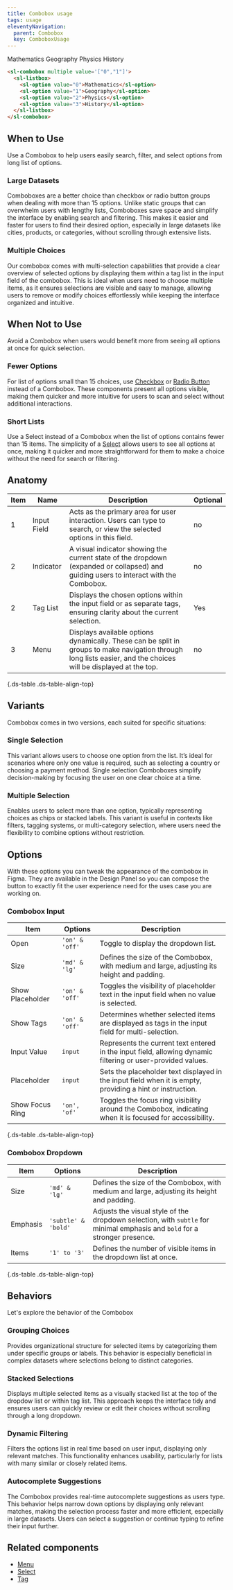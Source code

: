 ```yaml
---
title: Combobox usage
tags: usage
eleventyNavigation:
  parent: Combobox
  key: ComboboxUsage
---
```


<section class="no-heading">

<div class="ds-example">

<sl-combobox multiple value='["0","1"]'>
  <sl-listbox>
    <sl-option value="0">Mathematics</sl-option>
    <sl-option value="1">Geography</sl-option>
    <sl-option value="2">Physics</sl-option>
    <sl-option value="3">History</sl-option>
  </sl-listbox>
</sl-combobox>

</div>

<div class="ds-code">

  ```html
  <sl-combobox multiple value='["0","1"]'>
    <sl-listbox>
      <sl-option value="0">Mathematics</sl-option>
      <sl-option value="1">Geography</sl-option>
      <sl-option value="2">Physics</sl-option>
      <sl-option value="3">History</sl-option>
    </sl-listbox>
  </sl-combobox>
  ```

</div>

</section>


<section>

## When to Use
Use a Combobox to help users easily search, filter, and select options from long list of options.

### Large Datasets
Comboboxes are a better choice than checkbox or radio button groups when dealing with more than 15 options. Unlike static groups that can overwhelm users with lengthy lists, Comboboxes save space and simplify the interface by enabling search and filtering. This makes it easier and faster for users to find their desired option, especially in large datasets like cities, products, or categories, without scrolling through extensive lists.

### Multiple Choices
Our combobox comes with multi-selection capabilities that provide a clear overview of selected options by displaying them within a tag list in the input field of the combobox. This is ideal when users need to choose multiple items, as it ensures selections are visible and easy to manage, allowing users to remove or modify choices effortlessly while keeping the interface organized and intuitive.

</section>


<section>

## When Not to Use
Avoid a Combobox when users would benefit more from seeing all options at once for quick selection.

### Fewer Options
For list of options small than 15 choices, use [Checkbox](/categories/components/checkbox/usage) or [Radio Button](/categories/components/radio-group/usage) instead of a Combobox. These components present all options visible, making them quicker and more intuitive for users to scan and select without additional interactions.

### Short Lists
Use a Select instead of a Combobox when the list of options contains fewer than 15 items. The simplicity of a [Select](/categories/components/select/usage) allows users to see all options at once, making it quicker and more straightforward for them to make a choice without the need for search or filtering.

</section>


<section>

## Anatomy

|Item|Name| Description | Optional|
|-|-|-|-|
|1|Input Field |Acts as the primary area for user interaction. Users can type to search, or view the selected options in this field. |no|
|2|Indicator |A visual indicator showing the current state of the dropdown (expanded or collapsed) and guiding users to interact with the Combobox. |no|
|2|Tag List |Displays the chosen options within the input field or as separate tags, ensuring clarity about the current selection. |Yes|
|3|Menu |Displays available options dynamically. These can be split in groups to make navigation through long lists easier, and the choices will be displayed at the top. |no|

{.ds-table .ds-table-align-top}

</section>


<section>

## Variants
Combobox comes in two versions, each suited for specific situations:

### Single Selection
This variant allows users to choose one option from the list. It’s ideal for scenarios where only one value is required, such as selecting a country or choosing a payment method. Single selection Comboboxes simplify decision-making by focusing the user on one clear choice at a time.

### Multiple Selection
Enables users to select more than one option, typically representing choices as chips or stacked labels. This variant is useful in contexts like filters, tagging systems, or multi-category selection, where users need the flexibility to combine options without restriction.

</section>


<section>

## Options
With these options you can tweak the appearance of the combobox in Figma. They are available in the Design Panel so you can compose the button to exactly fit the user experience need for the uses case you are working on.

### Combobox Input
|Item|Options|Description|
|-|-|-|
|Open|`'on' & 'off'` |Toggle to display the dropdown list. |
|Size|`'md' & 'lg'` |Defines the size of the Combobox, with medium and large, adjusting its height and padding. |
|Show Placeholder|`'on' & 'off'` | Toggles the visibility of placeholder text in the input field when no value is selected. |
|Show Tags|`'on' & 'off'` |Determines whether selected items are displayed as tags in the input field for multi-selection. |
|Input Value|`input` |Represents the current text entered in the input field, allowing dynamic filtering or user-provided values. |
|Placeholder|`input` |Sets the placeholder text displayed in the input field when it is empty, providing a hint or instruction. |
|Show Focus Ring|`'on', 'of'` |Toggles the focus ring visibility around the Combobox, indicating when it is focused for accessibility. |

{.ds-table .ds-table-align-top}

### Combobox Dropdown
|Item|Options|Description|
|-|-|-|
|Size|`'md' & 'lg'` |Defines the size of the Combobox, with medium and large, adjusting its height and padding. |
|Emphasis|`'subtle' & 'bold'`|Adjusts the visual style of the dropdown selection, with `subtle` for minimal emphasis and `bold` for a stronger presence. |
|Items|`'1' to '3'` |	Defines the number of visible items in the dropdown list at once. |

{.ds-table .ds-table-align-top}

</section>


<section>

## Behaviors
Let's explore the behavior of the Combobox

### Grouping Choices
Provides organizational structure for selected items by categorizing them under specific groups or labels. This behavior is especially beneficial in complex datasets where selections belong to distinct categories.

### Stacked Selections
Displays multiple selected items as a visually stacked list at the top of the dropdow list or within tag list. This approach keeps the interface tidy and ensures users can quickly review or edit their choices without scrolling through a long dropdown.

### Dynamic Filtering
Filters the options list in real time based on user input, displaying only relevant matches. This functionality enhances usability, particularly for lists with many similar or closely related items.

### Autocomplete Suggestions
The Combobox provides real-time autocomplete suggestions as users type. This behavior helps narrow down options by displaying only relevant matches, making the selection process faster and more efficient, especially in large datasets. Users can select a suggestion or continue typing to refine their input further.

</section>


<section>

## Related components

- [Menu](/categories/components/menu/usage)
- [Select](/categories/components/select/usage)
- [Tag](/categories/components/tag/usage)

</section>

